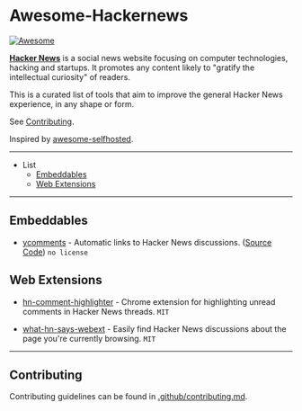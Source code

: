 # Awesome-Hackernews

[![Awesome](https://awesome.re/badge.svg)](https://awesome.re)

**[Hacker News](https://news.ycombinator.com/)** is a social news website focusing on computer technologies, hacking and startups. It promotes any content likely to "gratify the intellectual curiosity" of readers.

This is a curated list of tools that aim to improve the general Hacker News experience, in any shape or form.

See [Contributing](.github/contributing.md).

Inspired by [awesome-selfhosted](https://github.com/awesome-selfhosted/awesome-selfhosted).

---

- List
  - [Embeddables](#embeddables)
  - [Web Extensions](#web-extensions)

---

## Embeddables

- [ycomments](https://ycomments.benwinding.com/) - Automatic links to Hacker News discussions. ([Source Code](https://github.com/benwinding/ycomments)) `no license`

## Web Extensions

- [hn-comment-highlighter](https://github.com/jbergknoff/hn-comment-highlighter) - Chrome extension for highlighting unread comments in Hacker News threads. `MIT`

- [what-hn-says-webext](https://github.com/pinoceniccola/what-hn-says-webext) - Easily find Hacker News discussions about the page you're currently browsing. `MIT`

---

## Contributing

Contributing guidelines can be found in [.github/contributing.md](.github/contributing.md).
